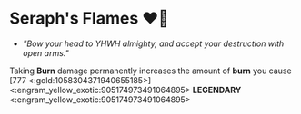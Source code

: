 # **Seraph's Flames :heart_on_fire:** 
- *"Bow your head to YHWH almighty, and accept your destruction with open arms."*

Taking __Burn__ damage permanently increases the amount of __burn__ you cause [777 <:gold:1058304371940655185>]
<:engram_yellow_exotic:905174973491064895> __LEGENDARY__ <:engram_yellow_exotic:905174973491064895>